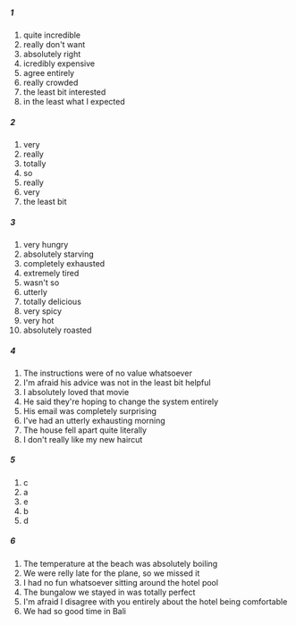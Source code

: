 ##### 1
1. quite incredible
2. really don't want
3. absolutely right
4. icredibly expensive
5. agree entirely
6. really crowded
7. the least bit interested
8. in the least what I expected

##### 2
1. very
2. really
3. totally
4. so
5. really
6. very
7. the least bit

##### 3
1. very hungry
2. absolutely starving
3. completely exhausted
4. extremely tired
5. wasn't so
6. utterly
7. totally delicious
8. very spicy
9. very hot
10. absolutely roasted

##### 4
1. The instructions were of no value whatsoever
2. I'm afraid his advice was not in the least bit helpful
3. I absolutely loved that movie
4. He said they're hoping to change the system entirely
5. His email was completely surprising
6. I've had an utterly exhausting morning
7. The house fell apart quite literally
8. I don't really like my new haircut

##### 5
1. c
2. a
3. e
4. b
5. d

##### 6
1. The temperature at the beach was absolutely boiling
2. We were relly late for the plane, so we missed it
3. I had no fun whatsoever sitting around the hotel pool
4. The bungalow we stayed in was totally perfect
5. I'm afraid I disagree with you entirely about the hotel being comfortable
6. We had so good time in Bali
